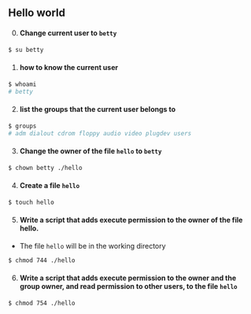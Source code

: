 ## Hello world
0. #### Change current user to `betty`
```bash
$ su betty
```

1. #### how to know the current user
```bash
$ whoami
# betty
```

2. #### list the groups that the current user belongs to
```bash
$ groups
# adm dialout cdrom floppy audio video plugdev users
```

3. #### Change the owner of the file `hello` to `betty`
```bash
$ chown betty ./hello
```

4. #### Create a file `hello`
```bash
$ touch hello
```

5. #### Write a script that adds execute permission to the owner of the file hello.
- The file `hello` will be in the working directory
```bash
$ chmod 744 ./hello
```

6. #### Write a script that adds execute permission to the owner and the group owner, and read permission to other users, to the file `hello`
```bash
$ chmod 754 ./hello
```


